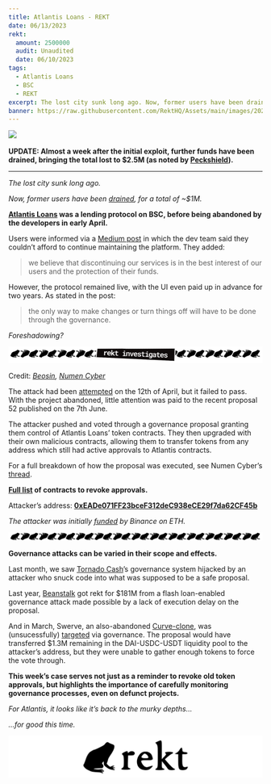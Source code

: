 ```yaml
---
title: Atlantis Loans - REKT
date: 06/13/2023
rekt:
  amount: 2500000
  audit: Unaudited
  date: 06/10/2023
tags:
  - Atlantis Loans
  - BSC
  - REKT
excerpt: The lost city sunk long ago. Now, former users have been drained, for a total of $1M. Atlantis Loans was abandoned by the developers in early April, but was subject to a governance attack on Saturday.
banner: https://raw.githubusercontent.com/RektHQ/Assets/main/images/2023/01/atlantis-header.png
---
```


![](https://raw.githubusercontent.com/RektHQ/Assets/main/images/2023/01/atlantis-header.png)

**UPDATE: Almost a week after the initial exploit, further funds have been drained, bringing the total lost to $2.5M (as noted by [Peckshield](https://twitter.com/PeckShieldAlert/status/1669659095866175489)).**

---

_The lost city sunk long ago._

_Now, former users have been [drained](https://twitter.com/0xJ1M/status/1667466456622137346), for a total of ~$1M._

**[Atlantis Loans](https://atlantis.loans/) was a lending protocol on BSC, before being abandoned by the developers in early April.**

Users were informed via a [Medium post](https://medium.com/@atlantisfinance/dear-atlantis-community-712307f91a7) in which the dev team said they couldn’t afford to continue maintaining the platform. They added:

>we believe that discontinuing our services is in the best interest of our users and the protection of their funds.

However, the protocol remained live, with the UI even paid up in advance for two years. As stated in the post:

>the only way to make changes or turn things off will have to be done through the governance.

_Foreshadowing?_

![](https://raw.githubusercontent.com/RektHQ/Assets/main/images/2021/09/rekt-investigates-linebreak.png)

Credit: _[Beosin](https://twitter.com/BeosinAlert/status/1667790289946435584), [Numen Cyber](https://twitter.com/numencyber/status/1667582488338890752)_

The attack had been [attempted](https://twitter.com/BeosinAlert/status/1667790306627162117) on the 12th of April, but it failed to pass. With the project abandoned, little attention was paid to the recent proposal 52 published on the 7th June.

The attacker pushed and voted through a governance proposal granting them control of Atlantis Loans’ token contracts. They then upgraded with their own malicious contracts, allowing them to transfer tokens from any address which still had active approvals to Atlantis contracts.

For a full breakdown of how the proposal was executed, see Numen Cyber’s [thread](https://twitter.com/numencyber/status/1667582488338890752).

**[Full list](https://twitter.com/BeosinAlert/status/1667790854201962497) of contracts to revoke approvals.**

Attacker’s address: **[0xEADe071FF23bceF312deC938eCE29f7da62CF45b](https://bscscan.com/address/0xEADe071FF23bceF312deC938eCE29f7da62CF45b)**

_The attacker was initially [funded](https://etherscan.io/tx/0x55ad989cf27d3898a014fc837f10612b25d156f85780b421c9bdff9a281e1c08) by Binance on ETH._

![](https://raw.githubusercontent.com/RektHQ/Assets/main/images/2021/03/rekt-linebreak.png)

**Governance attacks can be varied in their scope and effects.**

Last month, we saw [Tornado Cash](https://rekt.news/tornado-gov-rekt/)’s governance system hijacked by an attacker who snuck code into what was supposed to be a safe proposal.

Last year, [Beanstalk](https://rekt.news/beanstalk-rekt/) got rekt for $181M from a flash loan-enabled governance attack made possible by a lack of execution delay on the proposal.

And in March, Swerve, an also-abandoned [Curve-clone](https://rekt.news/the-crooked-swerve/), was (unsucessfully) [targeted](https://www.halborn.com/blog/post/explained-the-swerve-finance-hack-march-2023) via governance. The proposal would have transferred $1.3M remaining in the DAI-USDC-USDT liquidity pool to the attacker’s address, but they were unable to gather enough tokens to force the vote through.

**This week’s case serves not just as a reminder to revoke old token approvals, but highlights the importance of carefully monitoring governance processes, even on defunct projects.**

_For Atlantis, it looks like it’s back to the murky depths…_

_…for good this time._

![](https://raw.githubusercontent.com/RektHQ/Assets/main/images/2021/08/rekt-outline-conc.png)
